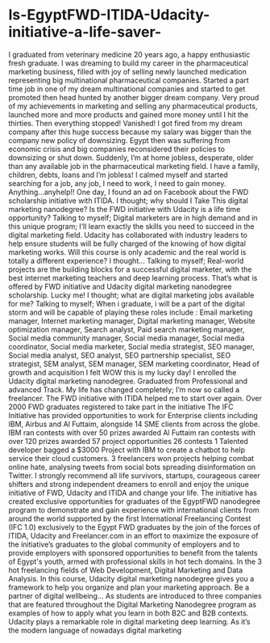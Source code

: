 # Is-EgyptFWD-ITIDA-Udacity-initiative-a-life-saver-
I graduated from veterinary medicine 20 years ago, a happy enthusiastic fresh graduate. I was dreaming to build my career in the pharmaceutical marketing business, filled with joy of selling newly launched medication representing big multinational pharmaceutical companies.
Started a part time job in one of my dream multinational companies and started to get promoted then head hunted by another bigger dream company. Very proud of my achievements in marketing and selling any pharmaceutical products, launched more and more products and gained more money until I hit the thirties. Then everything stopped! Vanished!
I got fired from my dream company after this huge success because my salary was bigger than the company new policy of downsizing. Egypt then was suffering from economic crisis and big companies reconsidered their policies to downsizing or shut down.
Suddenly, I’m at home jobless, desperate, older than any available job in the pharmaceutical marketing field.
I have a family, children, debts, loans and I’m jobless!
I calmed myself and started searching for a job, any job, I need to work, I need to gain money. Anything...anyhelp!!
One day, I found an ad on Facebook about the FWD scholarship initiative with ITIDA.
I thought; why should I Take This digital marketing nanodegree? Is the FWD initiative with Udacity is a life time opportunity?
Talking to myself; Digital marketers are in high demand and in this unique program; I’ll learn exactly the skills you need to succeed in the digital marketing field. Udacity has collaborated with industry leaders to help ensure students will be fully charged of the knowing of how digital marketing works.
Will this course is only academic and the real world is totally a different experience? I thought…
Talking to myself; Real-world projects are the building blocks for a successful digital marketer, with the best internet marketing teachers and deep learning process. That’s what is offered by FWD initiative and Udacity digital marketing nanodegree scholarship. Lucky me!
I thought; what are digital marketing jobs available for me?
Talking to myself; When i graduate, i will be a part of the digital storm and will be capable of playing these roles include : Email marketing manager, Internet marketing manager, Digital marketing manager, Website optimization manager, Search analyst, Paid search marketing manager, Social media community manager, Social media manager, Social media coordinator, Social media marketer, Social media strategist, SEO manager, Social media analyst, SEO analyst, SEO partnership specialist, SEO strategist, SEM analyst, SEM manager, SEM marketing coordinator, Head of growth and acquisition
 I felt WOW this is my lucky day!
I enrolled the Udacity digital marketing nanodegree. Graduated from Professional and advanced Track.
My life has changed completely; I’m now so called a freelancer. The FWD initiative with ITIDA helped me to start over again.
Over 2000 FWD graduates registered to take part in the initiative
The IFC Initiative has provided opportunities to work for Enterprise clients including IBM, Airbus and Al Futtaim, alongside 14 SME clients from across the globe.
IBM ran contests with over 50 prizes awarded
Al Futtaim ran contests with over 120 prizes awarded
57 project opportunities
26 contests
1 Talented developer bagged a $3000 Project with IBM to create a chatbot to help service their cloud customers.
3 freelancers won projects helping combat online hate, analysing tweets from social bots spreading disinformation on Twitter.
I strongly recommend all life survivors, startups, courageous career shifters and strong independent dreamers to enroll and enjoy the unique initiative of FWD, Udacity and ITIDA and change your life.
The initiative has created exclusive opportunities for graduates of the EgyptFWD nanodegree program to demonstrate and gain experience with international clients from around the world supported by the first International Freelancing Contest (IFC 1.0) exclusively to the Egypt FWD graduates by the join of the forces of ITIDA, Udacity and Freelancer.com in an effort to maximize the exposure of the initiative’s graduates to the global community of employers and to provide employers with sponsored opportunities to benefit from the talents of Egypt's youth, armed with professional skills in hot tech domains. In the 3 hot freelancing fields of Web Development, Digital Marketing and Data Analysis.
In this course, Udacity digital marketing nanodegree gives you a framework to help you organize and plan your marketing approach. 
Be a partner of digital wellbeing…
As students are introduced to three companies that are featured throughout the Digital Marketing Nanodegree program as examples of how to apply what you learn in both B2C and B2B contexts.
Udacity plays a remarkable role in digital marketing deep learning. 
As it’s the modern language of nowadays digital marketing

